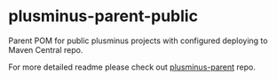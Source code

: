 # plusminus-parent-public
Parent POM for public plusminus projects with configured deploying to Maven Central repo.

For more detailed readme please check out [plusminus-parent](https://github.com/plusminus-software/plusminus-parent/blob/main/README.md) repo.